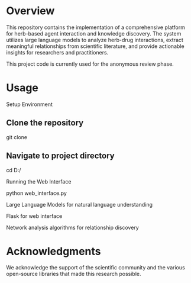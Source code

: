 # Overview
This repository contains the implementation of a comprehensive platform for herb-based agent interaction and knowledge discovery. The system utilizes large language models to analyze herb-drug interactions, extract meaningful relationships from scientific literature, and provide actionable insights for researchers and practitioners.

This project code is currently used for the anonymous review phase.

# Usage

Setup Environment

## Clone the repository

git clone 

## Navigate to project directory
cd D:/

Running the Web Interface

python web_interface.py

Large Language Models for natural language understanding

Flask for web interface

Network analysis algorithms for relationship discovery


# Acknowledgments
We acknowledge the support of the scientific community and the various open-source libraries that made this research possible.
